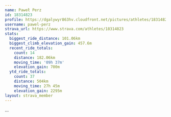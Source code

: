 ```yaml
---
name: Paweł Perz
id: 18314823
profile: https://dgalywyr863hv.cloudfront.net/pictures/athletes/18314823/5244308/1/large.jpg
username: pawel-perz
strava_url: https://www.strava.com/athletes/18314823
stats:
  biggest_ride_distance: 101.06km
  biggest_climb_elevation_gain: 457.6m
  recent_ride_totals:
    count: 14
    distance: 182.06km
    moving_time: '09h 37m'
    elevation_gain: 700m
  ytd_ride_totals:
    count: 37
    distance: 504km
    moving_time: 27h 45m
    elevation_gain: 2295m
layout: strava_member
--- 
```

...
